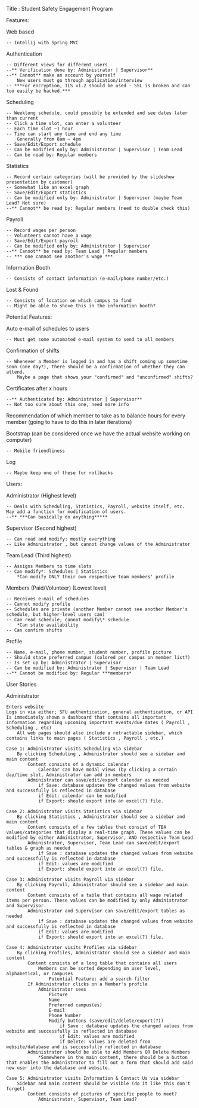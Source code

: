 Title : Student Safety Engagement Program

Features:

Web based

    -- Intellij with Spring MVC

Authentication

    -- Different views for different users
    --** Verification done by: Administrator | Supervisor**
    --** Cannot** make an account by yourself
        New users must go through application/interview
    -- ***For encryption, TLS v1.2 should be used - SSL is broken and can too easily be hacked.***

Scheduling

    -- Weeklong schedule, could possibly be extended and see dates later than current
    -- Click a time slot, can enter a volunteer
    -- Each time slot ~1 hour
    -- Time can start any time and end any time
        Generally from 8am – 4pm
    -- Save/Edit/Export schedule
    -- Can be modified only by: Administrator | Supervisor | Team Lead
    -- Can be read by: Regular members

Statistics

    -- Record certain categories (will be provided by the slideshow presentation by customer)
    -- Somewhat like an excel graph
    -- Save/Edit/Export statistics
    -- Can be modified only by: Administrator | Supervisor (maybe Team Lead? Not sure)
    --** Cannot** be read by: Regular members (need to double check this)

Payroll

    -- Record wages per person
    -- Volunteers cannot have a wage
    -- Save/Edit/Export payroll
    -- Can be modified only by: Administrator | Supervisor
    --** Cannot** be read by: Team Lead | Regular members
    -- *** one cannot see another's wage ***

Information Booth

    -- Consists of contact information (e-mail/phone number/etc.)

Lost & Found

    -- Consists of location on which campus to find
    -- Might be able to shove this in the information booth?

Potential Features:

Auto e-mail of schedules to users

    -- Must get some automated e-mail system to send to all members

Confirmation of shifts

    -- Whenever a Member is logged in and has a shift coming up sometime soon (one day?), there should be a confirmation of whether they can attend.
        Maybe a page that shows your "confirmed" and "unconfirmed" shifts?

Certificates after x hours

    --** Authenticated by: Administrator | Supervisor**
    -- Not too sure about this one, need more info

Recommendation of which member to take as to balance hours for every member (going to have to do this in later iterations)

Bootstrap (can be considered once we have the actual website working on computer)

    -- Mobile friendliness

Log

    -- Maybe keep one of these for rollbacks

Users:

Administrator (Highest level)

    -- Deals with Scheduling, Statistics, Payroll, website itself, etc. May add a function for modification of users.
    --** ***Can basically do anything*****

Supervisor (Second highest)

    -- Can read and modify: mostly everything
    -- Like Administrator , but cannot change values of the Administrator

Team Lead (Third highest)

    -- Assigns Members to time slots
    -- Can modify*: Schedules | Statistics
        *Can modify ONLY their own respective team members' profile

Members (Paid/Volunteer) (Lowest level)

    -- Receives e-mail of schedules
    -- Cannot modify profile
    -- Schedules are private (another Member cannot see another Member's schedule, but higher-level users can)
    -- Can read schedule; cannot modify\* schedule
        *Can state availability
    -- Can confirm shifts

Profile

    -- Name, e-mail, phone number, student number, profile picture
    -- Should state preferred campus (colored per campus on member list?)
    -- Is set up by: Administrator | Supervisor
    -- Can be modified by: Administrator | Supervisor | Team Lead
    --** Cannot be modified by: Regular ***members*

User Stories

Administrator

    Enters website
    Logs in via either; SFU authentication, general authentication, or API
    Is immediately shown a dashboard that contains all important information regarding upcoming important events/due dates ( Payroll , Scheduling , etc)
        All web pages should also include a retractable sidebar, which contains links to main pages ( Statistics , Payroll , etc.)

    Case 1: Administrator visits Scheduling via sidebar
        By clicking Scheduling , Administrator should see a sidebar and main content
            Content consists of a dynamic calendar
                Calendar can have modal views (by clicking a certain day/time slot, Administrator can add in members
            Administrator can save/edit/export calendar as needed
                if Save: database updates the changed values from website and successfully is reflected in database
                if Edit: calendar can be modified
                if Export: should export into an excel(?) file.

    Case 2: Administrator visits Statistics via sidebar
        By clicking Statistics , Administrator should see a sidebar and main content
            Content consists of a few tables that consist of TBA values/categories that display a real-time graph. These values can be modified by either Administrator, Supervisor, AND respective Team Lead
            Administrator, Supervisor, Team Lead can save/edit/export tables & graph as needed
                if Save : database updates the changed values from website and successfully is reflected in database
                if Edit: values are modified
                if Export: should export into an excel(?) file.

    Case 3: Administrator visits Payroll via sidebar
        By clicking Payroll, Administrator should see a sidebar and main content
            Content consists of a table that contains all wage related items per person. These values can be modified by only Administrator and Supervisor.
            Administrator and Supervisor can save/edit/export tables as needed
                if Save : database updates the changed values from website and successfully is reflected in database
                if Edit: values are modified
                if Export: should export into an excel(?) file.

    Case 4: Administrator visits Profiles via sidebar
        By clicking Profiles, Administrator should see a sidebar and main content
            Content consists of a long table that contains all users
                Members can be sorted depending on user level, alphabetical, or campuses
                    Potential Feature: add a search filter
            If Administrator clicks on a Member's profile
                Administrator sees
                    Picture
                    Name
                    Preferred campus(es)
                    E-mail
                    Phone Number
                    Modify buttons (save/edit/delete/export(?))
                        if Save : database updates the changed values from website and successfully is reflected in database
                        if Edit: values are modified
                        if Delete: values are deleted from website/database and is successfully reflected in database
            Administrator should be able to Add Members OR Delete Members
                *Somewhere in the main content, there should be a button that enables the Administrator to fill out a form that should add said new user into the database and website.

    Case 5: Administrator visits Information & Contact Us via sidebar
        Sidebar and main content should be visible (do it like this don't forget)
            Content consists of pictures of specific people to meet?
                Administrator, Supervisor, Team Lead?
